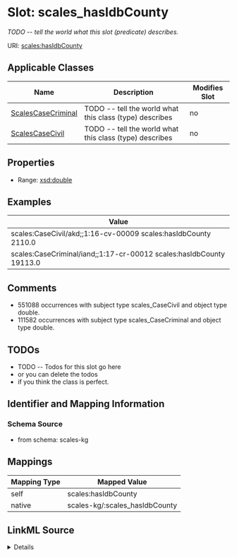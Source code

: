 

# Slot: scales_hasIdbCounty


_TODO -- tell the world what this slot (predicate) describes._





URI: [scales:hasIdbCounty](http://schemas.scales-okn.org/rdf/scales#hasIdbCounty)



<!-- no inheritance hierarchy -->





## Applicable Classes

| Name | Description | Modifies Slot |
| --- | --- | --- |
| [ScalesCaseCriminal](../classes/ScalesCaseCriminal.md) | TODO -- tell the world what this class (type) describes |  no  |
| [ScalesCaseCivil](../classes/ScalesCaseCivil.md) | TODO -- tell the world what this class (type) describes |  no  |







## Properties

* Range: [xsd:double](http://www.w3.org/2001/XMLSchema#double)






## Examples

| Value |
| --- |
| scales:CaseCivil/akd;;1:16-cv-00009 scales:hasIdbCounty 2110.0 |
| scales:CaseCriminal/iand;;1:17-cr-00012 scales:hasIdbCounty 19113.0 |

## Comments

* 551088 occurrences with subject type scales_CaseCivil and object type double.
* 111582 occurrences with subject type scales_CaseCriminal and object type double.

## TODOs

* TODO -- Todos for this slot go here
* or you can delete the todos
* if you think the class is perfect.

## Identifier and Mapping Information







### Schema Source


* from schema: scales-kg




## Mappings

| Mapping Type | Mapped Value |
| ---  | ---  |
| self | scales:hasIdbCounty |
| native | scales-kg/:scales_hasIdbCounty |




## LinkML Source

<details>
```yaml
name: scales_hasIdbCounty
description: TODO -- tell the world what this slot (predicate) describes.
todos:
- TODO -- Todos for this slot go here
- or you can delete the todos
- if you think the class is perfect.
comments:
- 551088 occurrences with subject type scales_CaseCivil and object type double.
- 111582 occurrences with subject type scales_CaseCriminal and object type double.
examples:
- value: scales:CaseCivil/akd;;1:16-cv-00009 scales:hasIdbCounty 2110.0
- value: scales:CaseCriminal/iand;;1:17-cr-00012 scales:hasIdbCounty 19113.0
from_schema: scales-kg
rank: 1000
slot_uri: scales:hasIdbCounty
alias: scales_hasIdbCounty
domain_of:
- scales_CaseCivil
- scales_CaseCriminal
range: double

```
</details>